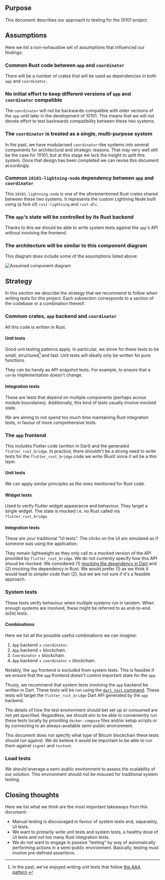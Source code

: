 ## Purpose

This document describes our approach to testing for the 10101 project.

## Assumptions

Here we list a non-exhaustive set of assumptions that influenced our findings:

### Common Rust code between `app` and `coordinator`

There will be a number of crates that will be used as dependencies in both `app` and `coordinator`.

### No initial effort to keep different versions of `app` and `coordinator` compatible

The `coordinator` will not be backwards-compatible with older versions of the `app` until later in the development of 10101.
This means that we will not devote effort to test backwards compatibility between these two systems.

### The `coordinator` is treated as a single, multi-purpose system

In the past, we have modularised `coordinator`-like systems into several components for architectural and strategic reasons.
That may very well still be the case for 10101, but at this stage we lack the insight to split this system.
Once that design has been completed we can revise this document accordingly.

### Common `10101-lightning-node` dependency between `app` and `coordinator`

This `10101-lightning-node` is one of the aforementioned Rust crates shared between these two systems.
It represents the custom Lightning Node built using (a fork of) `rust-lightning` and `rust-dlc`.

### The `app`'s state will be controlled by its Rust backend

Thanks to this we should be able to write system tests against the `app`'s API without involving the frontend.

### The architecture will be similar to this component diagram

This diagram does include some of the assumptions listed above:

![Assumed component diagram](http://www.plantuml.com/plantuml/proxy?cache=no&src=)

## Strategy

In this section we describe the strategy that we recommend to follow when writing tests for this project.
Each subsection corresponds to a section of the codebase or a combination thereof.

### Common crates, `app` backend and `coordinator`

All this code is written in Rust.

#### Unit tests

Good unit testing patterns apply.
In particular, we strive for these tests to be small, structured[^1] and fast.
Unit tests will ideally only be written for pure functions.

They can be handy as API snapshot tests. For example, to ensure that a `serde` implementation doesn't change.

#### Integration tests

These are tests that depend on multiple components (perhaps across module boundaries).
Additionally, this kind of tests usually involve mocked state.

We are aiming to not spend too much time maintaining Rust integration tests, in favour of more comprehensive tests.

### The `app` frontend

This includes Flutter code (written in Dart) and the generated `flutter_rust_bridge`.
In practice, there shouldn't be a strong need to write tests for the `flutter_rust_bridge` code we write (Rust) since it wil be a thin layer.

#### Unit tests

We can apply similar principles as the ones mentioned for Rust code.

#### Widget tests

Used to verify Flutter widget appearance and behaviour.
They target a single widget.
The state is mocked i.e. no Rust called via `flutter_rust_bridge`.

#### Integration tests

These are your traditional "UI tests".
The clicks on the UI are simulated as if someone was using the application.

They remain lightweight as they only call to a mocked version of the API provided by `flutter_rust_bridge`.
We do not currently specify how this API shoud be mocked.
We considered (1) [mocking the dependency in Dart](https://docs.flutter.dev/cookbook/testing/unit/mocking) and (2) mocking the dependency in Rust.
We would prefer (1) as we think it would lead to simpler code than (2), but we are not sure if it's a feasible approach.

### System tests

These tests verify behaviour when multiple systems run in tandem.
When enough systems are involved, these might be referred to as end-to-end (e2e) tests.

#### Combinations

Here we list all the possible useful combinations we can imagine:

1. `App` backend + `coordinator`.
2. `App` backend + blockchain.
3. `Coordinator` + blockchain.
4. `App` backend + `coordinator` + blockchain.

Notably, the `app` frontend is excluded from system tests.
This is feasible if we ensure that the `app` frontend doesn't control important state for the `app`.

Thusly, we recommend that system tests involving the `app` backend be written in Dart.
These tests will be run using the [`dart test` command](https://dart.dev/tools/dart-test).
These tests will target the `flutter_rust_bridge` Dart API generated by the `app` backend.

The details of how the test environment should bet set up or consumed are not yet specified.
Regardless, we should aim to be able to conveniently run these tests locally by providing `docker-compose` files and/or setup scripts or by connecting to an always-available semi-public environment.

This document does not specify what type of Bitcoin blockchain these tests should run against.
We do believe it would be important to be able to run them against `signet` and `testnet`.

### Load tests

We should leverage a semi-public environment to assess the scalability of our solution.
This environment should not be misused for traditional system testing.

## Closing thoughts

Here we list what we think are the most important takeaways from this document:

- Manual testing is discouraged in favour of system tests and, separately, UI tests.
- We want to primarily write unit tests and system tests, a healthy dose of UI tests and not too many Rust integration tests.
- We do not want to engage in passive "testing" by way of automatically performing actions in a semi-public environment.
Basically, testing must involve pre-defined assertions.


[^1]: In the past, we've enjoyed writing unit tests that follow [the AAA pattern](https://blog.devgenius.io/the-three-as-of-unit-testing-3b8b4bf0d087).
